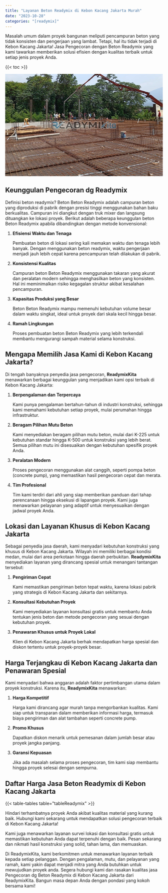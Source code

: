 ```yaml
---
title: "Layanan Beton Readymix di Kebon Kacang Jakarta Murah"
date: "2023-10-28"
categories: "[readymix]"
---
```


Masalah umum dalam proyek bangunan meliputi pencampuran beton yang tidak konsisten dan pengerjaan yang lambat. Tetapi, hal itu tidak terjadi di Kebon Kacang Jakarta! Jasa Pengecoran dengan Beton Readymix yang kami tawarkan memberikan solusi efisien dengan kualitas terbaik untuk setiap jenis proyek Anda.

{{< toc >}}

![Layanan Beton Readymix di Kebon Kacang Jakarta Murah](/images/readymix/cor-readymix-29.jpg)

## Keunggulan Pengecoran dg Readymix

Definisi beton readymix? Beton Beton Readymix adalah campuran beton yang diproduksi di pabrik dengan presisi tinggi menggunakan bahan baku berkualitas. Campuran ini diangkut dengan truk mixer dan langsung dituangkan ke lokasi proyek. Berikut adalah beberapa keunggulan beton Beton Readymix apabila dibandingkan dengan metode konvensional:

1. **Efisiensi Waktu dan Tenaga**

   Pembuatan beton di lokasi sering kali memakan waktu dan tenaga lebih banyak. Dengan menggunakan beton readymix, waktu pengerjaan menjadi jauh lebih cepat karena pencampuran telah dilakukan di pabrik.

2. **Konsistensi Kualitas**

   Campuran beton Beton Readymix menggunakan takaran yang akurat dan peralatan modern sehingga menghasilkan beton yang konsisten. Hal ini meminimalkan risiko kegagalan struktur akibat kesalahan pencampuran.

3. **Kapasitas Produksi yang Besar**

   Beton Beton Readymix mampu memenuhi kebutuhan volume besar dalam waktu singkat, ideal untuk proyek dari skala kecil hingga besar.

4. **Ramah Lingkungan**

   Proses pembuatan beton Beton Readymix yang lebih terkendali membantu mengurangi sampah material selama konstruksi.

## Mengapa Memilih Jasa Kami di Kebon Kacang Jakarta?

Di tengah banyaknya penyedia jasa pengecoran, **ReadymixKita** menawarkan berbagai keunggulan yang menjadikan kami opsi terbaik di Kebon Kacang Jakarta:

1. **Berpengalaman dan Terpercaya**

   Kami punya pengalaman bertahun-tahun di industri konstruksi, sehingga kami memahami kebutuhan setiap proyek, mulai perumahan hingga infrastruktur.

2. **Beragam Pilihan Mutu Beton**

   Kami menyediakan beragam pilihan mutu beton, mulai dari K-225 untuk kebutuhan standar hingga K-500 untuk konstruksi yang lebih berat. Semua pilihan mutu ini disesuaikan dengan kebutuhan spesifik proyek Anda.

3. **Peralatan Modern**

   Proses pengecoran menggunakan alat canggih, seperti pompa beton (concrete pump), yang memastikan hasil pengecoran cepat dan merata.

4. **Tim Profesional**

   Tim kami terdiri dari ahli yang siap memberikan panduan dari tahap perencanaan hingga eksekusi di lapangan proyek. Kami juga menawarkan pelayanan yang adaptif untuk menyesuaikan dengan jadwal proyek Anda.

## Lokasi dan Layanan Khusus di Kebon Kacang Jakarta

Sebagai penyedia jasa daerah, kami menyadari kebutuhan konstruksi yang khusus di Kebon Kacang Jakarta. Wilayah ini memiliki berbagai kondisi medan, mulai dari area perkotaan hingga daerah perbukitan. **ReadymixKita** menyediakan layanan yang dirancang spesial untuk menangani tantangan tersebut:

1. **Pengiriman Cepat**

   Kami memastikan pengiriman beton tepat waktu, karena lokasi pabrik yang strategis di Kebon Kacang Jakarta dan sekitarnya.

2. **Konsultasi Kebutuhan Proyek**

   Kami menyediakan layanan konsultasi gratis untuk membantu Anda tentukan jenis beton dan metode pengecoran yang sesuai dengan kebutuhan proyek.

3. **Penawaran Khusus untuk Proyek Lokal**

   Klien di Kebon Kacang Jakarta berhak mendapatkan harga spesial dan diskon tertentu untuk proyek-proyek besar.

## Harga Terjangkau di Kebon Kacang Jakarta dan Penawaran Spesial

Kami menyadari bahwa anggaran adalah faktor pertimbangan utama dalam proyek konstruksi. Karena itu, **ReadymixKita** menawarkan:

1. **Harga Kompetitif**

   Harga kami dirancang agar murah tanpa mengorbankan kualitas. Kami siap untuk transparan dalam memberikan informasi harga, termasuk biaya pengiriman dan alat tambahan seperti concrete pump.

2. **Promo Khusus**

   Dapatkan diskon menarik untuk pemesanan dalam jumlah besar atau proyek jangka panjang.

3. **Garansi Kepuasan**

   Jika ada masalah selama proses pengecoran, tim kami siap membantu hingga proyek selesai dengan sempurna.

## Daftar Harga Jasa Beton Readymix di Kebon Kacang Jakarta

{{< table-tables table="tableReadymix" >}}

Hindari terhambatnya proyek Anda akibat kualitas material yang kurang baik. Hubungi kami sekarang untuk mendapatkan solusi pengecoran terbaik di Kebon Kacang Jakarta!

Kami juga menawarkan layanan survei lokasi dan konsultasi gratis untuk memastikan kebutuhan Anda dapat terpenuhi dengan baik. Pesan sekarang dan nikmati hasil konstruksi yang solid, tahan lama, dan memuaskan.

Di ReadymixKita, kami berkomitmen untuk menawarkan layanan terbaik kepada setiap pelanggan. Dengan pengalaman, mutu, dan pelayanan yang ramah, kami yakin dapat menjadi mitra yang Anda butuhkan untuk mewujudkan proyek anda. Segera hubungi kami dan rasakan kualitas jasa Pengecoran dg Beton Readymix di Kebon Kacang Jakarta dari ReadymixKita. Bangun masa depan Anda dengan pondasi yang kokoh bersama kami!